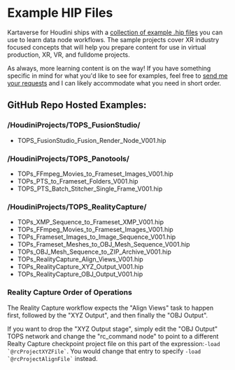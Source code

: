 # Example HIP Files

Kartaverse for Houdini ships with a [collection of example .hip files](https://github.com/Kartaverse/Kartaverse-for-Houdini/tree/master/HoudiniProjects) you can use to learn data node workflows. The sample projects cover XR industry focused concepts that will help you prepare content for use in virtual production, XR, VR, and fulldome projects.

As always, more learning content is on the way! If you have something specific in mind for what you'd like to see for examples, feel free to [send me your requests](mailto:andrew@andrewhazelden.com) and I can likely accommodate what you need in short order.

## GitHub Repo Hosted Examples:

### /HoudiniProjects/TOPS_FusionStudio/
- TOPS_FusionStudio_Fusion_Render_Node_V001.hip

### /HoudiniProjects/TOPS_Panotools/
- TOPs_FFmpeg_Movies_to_Frameset_Images_V001.hip
- TOPs_PTS_to_Frameset_Folders_V001.hip
- TOPS_PTS_Batch_Stitcher_Single_Frame_V001.hip

### /HoudiniProjects/TOPS_RealityCapture/
- TOPs_XMP_Sequence_to_Frameset_XMP_V001.hip
- TOPs_FFmpeg_Movies_to_Frameset_Images_V001.hip
- TOPs_Frameset_Images_to_Image_Sequence_V001.hip
- TOPs_Frameset_Meshes_to_OBJ_Mesh_Sequence_V001.hip
- TOPs_OBJ_Mesh_Sequence_to_ZIP_Archive_V001.hip
- TOPs_RealityCapture_Align_Views_V001.hip
- TOPs_RealityCapture_XYZ_Output_V001.hip
- TOPs_RealityCapture_OBJ_Output_V001.hip

### Reality Capture Order of Operations

The Reality Capture workflow expects the "Align Views" task to happen first, followed by the "XYZ Output", and then finally the "OBJ Output". 

If you want to drop the "XYZ Output stage", simply edit the "OBJ Output" TOPS network and change the "rc_command node" to point to a different Realty Capture checkpoint project file on this part of the expression:``` -load `@rcProjectXYZFile` ```. You would change that entry to specify ``` -load  `@rcProjectAlignFile` ``` instead.

